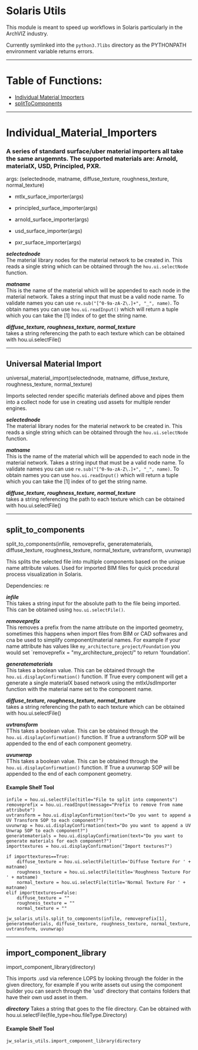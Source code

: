 # Solaris Utils

This module is meant to speed up workflows in Solaris particularly in the ArchVIZ industry.

Currently symlinked into the `python3.7libs` directory as the PYTHONPATH environment variable returns errors.

---

# Table of Functions:
- [Individual Material Importers](#Individual_Material_Importers)
- [splitToComponents](#split_To_Components)

---

# Individual_Material_Importers

### A series of standard surface/uber material importers all take the same arugemnts. The supported materials are: Arnold, materialX, USD, Principled, PXR.

args: (selectednode, matname,  diffuse_texture, roughness_texture, normal_texture)

- mtlx_surface_importer(args)

- principled_surface_importer(args)

- arnold_surface_importer(args)

- usd_surface_importer(args)

- pxr_surface_importer(args)

***selectednode***         
The material library nodes for the material network to be created in. This reads a single string which can be obtained through the `hou.ui.selectNode` function.

***matname***   
This is the name of the material which will be appended to each node in the material network. Takes a string input that must be a valid node name. To validate names you can use `re.sub("[^0-9a-zA-Z\.]+", "_", name)`. To obtain names you can use `hou.ui.readInput()` which will return a tuple which you can take the [1] index of to get the string name. 

***diffuse_texture, roughness_texture, normal_texture***    
takes a string referencing the path to each texture which can be obtained with hou.ui.selectFile() 

---

## Universal Material Import

universal_material_import(selectednode, matname, diffuse_texture, roughness_texture, normal_texture)

Imports selected render specific materials defined above and pipes them into a collect node for use in creating usd assets for multiple render engines. 

***selectednode***         
The material library nodes for the material network to be created in. This reads a single string which can be obtained through the `hou.ui.selectNode` function.

***matname***   
This is the name of the material which will be appended to each node in the material network. Takes a string input that must be a valid node name. To validate names you can use `re.sub("[^0-9a-zA-Z\.]+", "_", name)`. To obtain names you can use `hou.ui.readInput()` which will return a tuple which you can take the [1] index of to get the string name. 

***diffuse_texture, roughness_texture, normal_texture***    
takes a string referencing the path to each texture which can be obtained with hou.ui.selectFile() 

---
## split_to_components

split_to_components(infile, removeprefix, generatematerials, diffuse_texture, roughness_texture, normal_texture, uvtransform, uvunwrap)

This splits the selected file into multiple components based on the unique name attribute values. Used for imported BIM files for quick procedural process visualization in Solaris. 

Dependencies: re

***infile***             
This takes a string input for the absolute path to the file being imported. This can be obtained using `hou.ui.selectFile()`.

***removeprefix***            
This removes a prefix from the name attribute on the imported geometry, sometimes this happens when import files from BIM or CAD softwares and cna be used to simplify component/material names. For example if your name attribute has values like `my_architecture_project/Foundation` you would set `removeprefix = "my_architecture_project/" to return 'foundation'.

***generatematerials***                     
This takes a boolean value. This can be obtained through the `hou.ui.displayConfirmation()` function. If True every component will get a generate a single materialX based network using the mtlxUsdImporter function with the material name set to the component name. 

***diffuse_texture, roughness_texture, normal_texture***    
takes a string referencing the path to each texture which can be obtained with hou.ui.selectFile() 

***uvtransform***           
TThis takes a boolean value. This can be obtained through the `hou.ui.displayConfirmation()` function. If True a uvtransform SOP will be appended to the end of each component geometry.

***uvunwrap***            
TThis takes a boolean value. This can be obtained through the `hou.ui.displayConfirmation()` function. If True a uvunwrap SOP will be appended to the end of each component geometry.

#### Example Shelf Tool
```
infile = hou.ui.selectFile(title="File to split into components")
removeprefix = hou.ui.readInput(message="Prefix to remove from name attribute")
uvtransform = hou.ui.displayConfirmation(text="Do you want to append a UV Transform SOP to each component?")
uvunwrap = hou.ui.displayConfirmation(text="Do you want to append a UV Unwrap SOP to each component?")
generatematerials = hou.ui.displayConfirmation(text="Do you want to generate materials for each component?")
importtextures = hou.ui.displayConfirmation("Import textures?")

if importtextures==True:
    diffuse_texture = hou.ui.selectFile(title='Diffuse Texture For ' + matname)
    roughness_texture = hou.ui.selectFile(title='Roughness Texture For ' + matname)
    normal_texture = hou.ui.selectFile(title='Normal Texture For ' + matname)
elif importtextures==False:
    diffuse_texture = ""
    roughness_texture = ""
    normal_texture = ""

jw_solaris_utils.split_to_components(infile, removeprefix[1], generatematerials, diffuse_texture, roughness_texture, normal_texture, uvtransform, uvunwrap)
```
---

## import_component_library

import_component_library(directory)

This imports .usd via reference LOPS by looking through the folder in the given directory, for example if you write assets out using the component builder you can search through the 'usd' directory that contains folders that have their own usd asset in them. 

***directory***
Takes a string that goes to the file directory. Can be obtained with hou.ui.selectFile(file_type=hou.fileType.Directory)

#### Example Shelf Tool
```
jw_solaris_utils.import_component_library(directory
```
